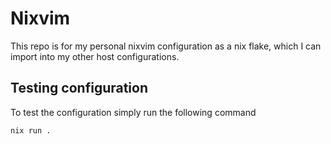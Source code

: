# Nixvim

This repo is for my personal nixvim configuration as a nix flake, which I can import into my other host configurations.

## Testing configuration

To test the configuration simply run the following command

```
nix run .
```
